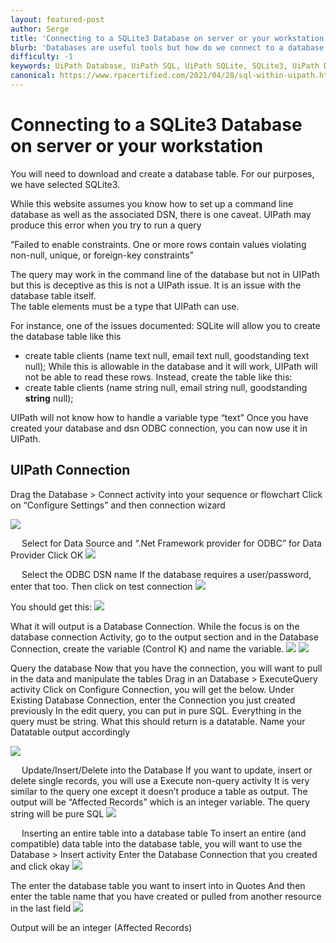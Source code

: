 ```yaml
---
layout: featured-post
author: Serge
title: 'Connecting to a SQLite3 Database on server or your workstation'
blurb: 'Databases are useful tools but how do we connect to a database within UiPath? We dive into this further'
difficulty: -1
keywords: UiPath Database, UiPath SQL, UiPath SQLite, SQLite3, UiPath Database connection, UiPath ODBC
canonical: https://www.rpacertified.com/2021/04/28/sql-within-uipath.html
---
```


# Connecting to a SQLite3 Database on server or your workstation

You will need to download and create a database table.  For our purposes, we have selected SQLite3.

While this website assumes you know how to set up a command line database as well as the associated DSN, there is one caveat.
UIPath may produce this error when you try to run a query

“Failed to enable constraints. One or more rows contain values violating non-null, unique, or foreign-key constraints”

The query may work in the command line of the database but not in UIPath but this is deceptive as this is not a UIPath issue.  It is an issue with the database table itself.  
The table elements must be a type that UIPath can use.

For instance, one of the issues documented:
SQLite will allow you to create the database table like this
 - create table clients (name text null, email text null, goodstanding text null);
While this is allowable in the database and it will work, UIPath will not be able to read these rows.  Instead, create the table like this:
 - create table clients (name string null, email string null, goodstanding <b>string</b> null);

UIPath will not know how to handle a variable type “text”
Once you have created your database and dsn ODBC connection, you can now use it in UIPath.


## <b>UIPath Connection</b>

Drag the Database > Connect activity into your sequence or flowchart
Click on “Configure Settings” and then connection wizard

<img src="/assets/sql-fig1.jpg"/>
 
 
Select <Other> for Data Source and “.Net Framework provider for ODBC” for Data Provider
Click OK
<img src="/assets/sql-fig2.jpg"/>
 
 
Select the ODBC DSN name
If the database requires a user/password, enter that too.  Then click on test connection
<img src="/assets/sql-fig3.jpg"/>
 
You should get this:
<img src="/assets/sql-fig4.jpg"/>
 
What it will output is a Database Connection.  While the focus is on the database connection Activity, go to the output section and in the Database Connection, create the variable (Control K) and name the variable.
<img src="/assets/sql-fig5.jpg"/>
<img src="/assets/sql-fig6.jpg"/>
 
 


Query the database
Now that you have the connection, you will want to pull in the data and manipulate the tables
Drag in an Database > ExecuteQuery activity
Click on Configure Connection, you will get the below.
Under Existing Database Connection, enter the Connection you just created previously
In the edit query, you can put in pure SQL.  Everything in the query must be string.
What this should return is a datatable.  Name your Datatable output accordingly

<img src="/assets/sql-fig7.jpg"/>

 
Update/Insert/Delete into the Database
If you want to update, insert or delete single records, you will use a Execute non-query activity
It is very similar to the query one except it doesn’t produce a table as output.  The output will be “Affected Records” which is an integer variable.
The query string will be pure SQL
<img src="/assets/sql-fig8jpg"/>
 

 
Inserting an entire table into a database table
To insert an entire (and compatible) data table into the database table, you will want to use the Database > Insert activity
Enter the Database Connection that you created and click okay
<img src="/assets/sql-fig9.jpg"/>
 
The enter the database table you want to insert into in Quotes
And then enter the table name that you have created or pulled from another resource in the last field
<img src="/assets/sql-fig10.jpg"/>
 
Output will be an integer (Affected Records)
